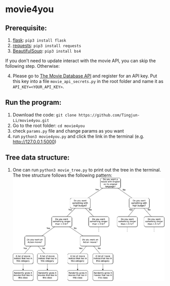 # movie4you

## Prerequisite:
1. [flask](https://flask.palletsprojects.com/en/2.2.x/): `pip3 install flask`
2. [requests](https://requests.readthedocs.io/en/latest/): `pip3 install requests`
3. [BeautifulSoup](https://www.crummy.com/software/BeautifulSoup/bs4/doc/): `pip3 install bs4`

If you don't need to update interact with the movie API, you can skip the following step. Otherwise:

4. Please go to [The Movie Database API](https://developers.themoviedb.org/3/getting-started/introduction) and register for an API key. Put this key into a file `movie_api_secrets.py` in the root folder and name it as `API_KEY=<YOUR_API_KEY>`.

## Run the program:
1. Download the code: `git clone https://github.com/Tingjun-Li/movie4you.git`
2. Go to the root folder: `cd movie4you` 
3. check `params.py` file and change params as you want
4. run `python3 movie4you.py` and click the link in the terminal (e.g. http://127.0.0.1:5000)

## Tree data structure:
1. One can run `python3 movie_tree.py` to print out the tree in the terminal. The tree structure follows the following pattern:
![Tree structure that stores my data](./images/507ProjTree.png)
